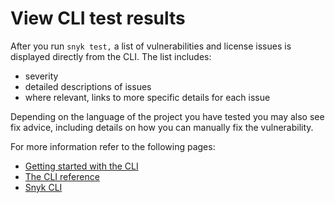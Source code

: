 # View CLI test results

After you run `snyk test,` a list of vulnerabilities and license issues is displayed directly from the CLI. The list includes:

* severity
* detailed descriptions of issues
* where relevant, links to more specific details for each issue

Depending on the language of the project you have tested you may also see fix advice, including details on how you can manually fix the vulnerability.

For more information refer to the following pages:

* [Getting started with the CLI](../getting-started-with-the-cli/)
* [The CLI reference](../cli-reference/)
* [Snyk CLI](../)

